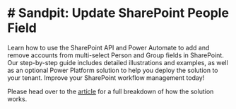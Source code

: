 # # Sandpit: Update SharePoint People Field

Learn how to use the SharePoint API and Power Automate to add and remove accounts from multi-select Person and Group fields in SharePoint. Our step-by-step guide includes detailed illustrations and examples, as well as an optional Power Platform solution to help you deploy the solution to your tenant. Improve your SharePoint workflow management today!

Please head over to the [article](https://www.sjlewis.com/2023/05/15/how-to-add-and-remove-accounts-from-multi-select-sharepoint-person-and-group-fields/) for a full breakdown of how the solution works.
